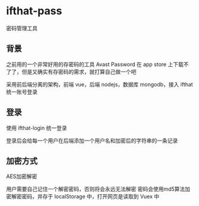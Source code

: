 # ifthat-pass
密码管理工具

## 背景
之前用的一个非常好用的存密码的工具 Avast Password 在 app store 上下载不了了，但是又确实有存密码的需求，就打算自己做一个吧

采用前后端分离的架构，前端 vue，后端 nodejs，数据库 mongodb，接入 ifthat 统一账号登录

## 登录

使用 ifthat-login 统一登录

登录后会给每一个用户在后端添加一个用户名和加密后的字符串的一条记录

## 加密方式

AES加密解密

用户需要自己记住一个解密密码，否则将会永远无法解密
密码会使用md5算法加密解密密码，并存于 localStorage 中，打开网页是读取到 Vuex 中